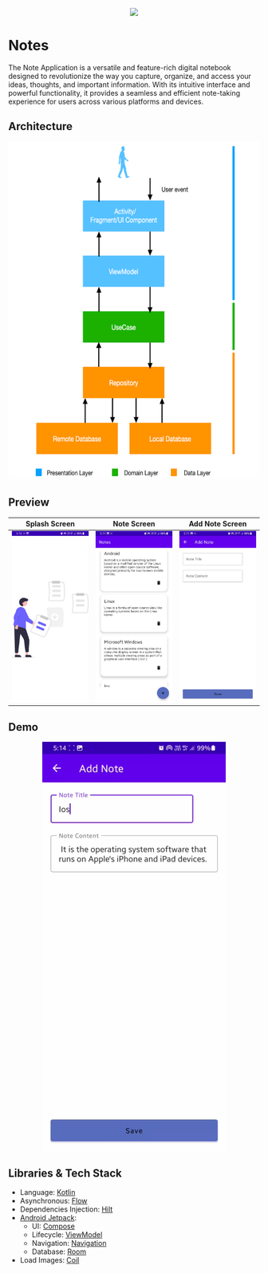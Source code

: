 
<p align="center"><img src="/Assests/banner.png"></p>

Notes
=================
The Note Application is a versatile and feature-rich digital notebook designed to revolutionize the way you capture, organize, and access your ideas, thoughts, and important information. With its intuitive interface and powerful functionality, it provides a seamless and efficient note-taking experience for users across various platforms and devices.

Architecture
-----
  <img src="/Assests/clean2.png" width="700" height="679" />

Preview
-----
|          Splash Screen           |           Note Screen            |         Add Note Screen          |
|:--------------------------------:|:--------------------------------:|:--------------------------------:|
| <img src ="/Assests/Notes3.jpg"> | <img src ="/Assests/Notes1.jpg"> | <img src ="/Assests/Notes2.jpg"> |

Demo
-----
<p align="center">
<img src ="/Assests/Notesgif.gif">

Libraries & Tech Stack
-----

* Language: [Kotlin](https://kotlinlang.org)
* Asynchronous: [Flow](https://kotlinlang.org/docs/flow.html)
* Dependencies Injection: [Hilt](https://developer.android.com/training/dependency-injection/hilt-android)
* [Android Jetpack](https://developer.android.com/jetpack):
    * UI: [Compose](https://developer.android.com/jetpack/compose)
    * Lifecycle: [ViewModel](https://developer.android.com/topic/libraries/architecture/viewmodel)
    * Navigation: [Navigation](https://developer.android.com/guide/navigation)
    * Database: [Room](https://developer.android.com/training/data-storage/room)
* Load Images: [Coil](https://coil-kt.github.io/coil/compose/)

